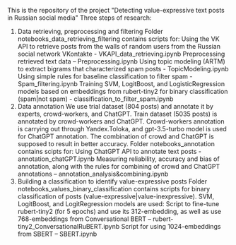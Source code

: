 This is the repository of the project "Detecting value-expressive text posts in Russian social media"
Three steps of research:
1.	Data retrieving, preprocessing and filtering
Folder notebooks_data_retrieving_filtering contains scripts for:
Using the VK API to retrieve posts from the walls of random users from the Russian social network VKontakte - VKAPI_data_retrieving.ipynb
Preprocessing retrieved text data – Preprocessing.ipynb
Using topic modeling (ARTM) to extract bigrams that characterized spam posts - TopicModeling.ipynb
Using simple rules for baseline classification to filter spam -  Spam_filtering.ipynb
Training SVM, LogitBoost, and LogisticRegression models based on embeddings from rubert-tiny2 for binary classification (spam|not spam) - classification_to_filter_spam.ipynb
2.	Data annotation
We use trial dataset (804 posts) and annotate it by experts, crowd-workers, and ChatGPT. Train dataset (5035 posts) is annotated by crowd-workers and ChatGPT.
Crowd-workers annotation is carrying out through Yandex.Toloka, and gpt-3.5-turbo model is used for ChatGPT annotation. 
The combination of crowd and ChatGPT is supposed to result in better accuracy.
Folder notebooks_annotation contains scipts for:
Using ChatGPT API to annotate text posts - annotation_chatGPT.ipynb
Measuring reliability, accuracy and bias of annotation, along with the rules for combining of crowd and ChatGPT annotations – annotation_analysis&combining.ipynb
3.	Building a classification to identify value-expressive posts
Folder notebooks_values_binary_classification contains scripts for binary classification of posts (value-expressive|value-inexpressive). SVM, LogitBoost, and LogitRegression models are used:
Script to fine-tune rubert-tiny2 (for 5 epochs) and use its 312-embedding, as well as use 768-embeddings from Conversational BERT – rubert-tiny2_ConversationalRuBERT.ipynb
Script for using 1024-embeddings from SBERT – SBERT.ipynb

